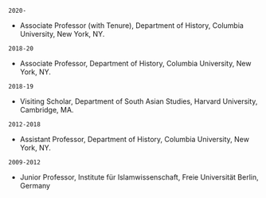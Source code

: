 `2020-`

- Associate Professor (with Tenure), Department of History, Columbia University, New York, NY.

`2018-20`

- Associate Professor, Department of History, Columbia University, New York, NY.

`2018-19`

- Visiting Scholar, Department of South Asian Studies, Harvard University, Cambridge, MA.

`2012-2018`

- Assistant Professor, Department of History, Columbia University, New York, NY.

`2009-2012`

- Junior Professor, Institute für Islamwissenschaft, Freie Universität Berlin, Germany
